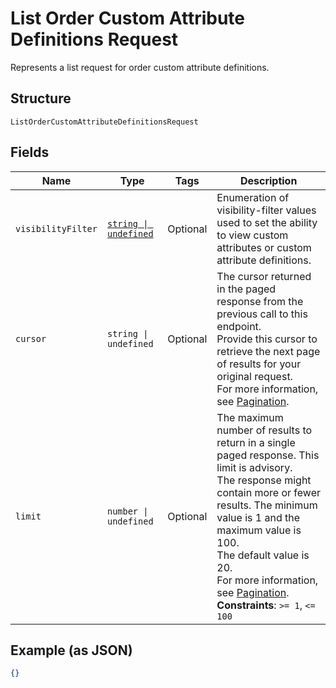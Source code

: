 
# List Order Custom Attribute Definitions Request

Represents a list request for order custom attribute definitions.

## Structure

`ListOrderCustomAttributeDefinitionsRequest`

## Fields

| Name | Type | Tags | Description |
|  --- | --- | --- | --- |
| `visibilityFilter` | [`string \| undefined`](../../doc/models/visibility-filter.md) | Optional | Enumeration of visibility-filter values used to set the ability to view custom attributes or custom attribute definitions. |
| `cursor` | `string \| undefined` | Optional | The cursor returned in the paged response from the previous call to this endpoint.<br>Provide this cursor to retrieve the next page of results for your original request.<br>For more information, see [Pagination](https://developer.squareup.com/docs/working-with-apis/pagination). |
| `limit` | `number \| undefined` | Optional | The maximum number of results to return in a single paged response. This limit is advisory.<br>The response might contain more or fewer results. The minimum value is 1 and the maximum value is 100.<br>The default value is 20.<br>For more information, see [Pagination](https://developer.squareup.com/docs/working-with-apis/pagination).<br>**Constraints**: `>= 1`, `<= 100` |

## Example (as JSON)

```json
{}
```

